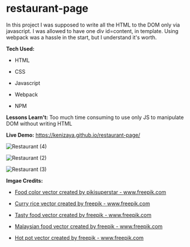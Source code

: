 # restaurant-page

In this project I was supposed to write all the HTML to the DOM only via javascript.
I was allowed to have one div id=content, in template.
Using webpack was a hassle in the start, but I understand it's worth.


**Tech Used:**

- HTML

- CSS

- Javascript

- Webpack

- NPM


**Lessons Learn't:** Too much time consuming to use only JS to manipulate DOM without writing HTML

**Live Demo:**  https://kenizaya.github.io/restaurant-page/


![Restaurant (4)](https://user-images.githubusercontent.com/104677763/171081668-14161b51-01ac-4aec-b685-dc634ea3a02f.png)


![Restaurant (2)](https://user-images.githubusercontent.com/104677763/171043431-32a9b95c-8363-4acd-9418-feeab6c63ea8.png)


![Restaurant (3)](https://user-images.githubusercontent.com/104677763/171043416-ee62efd9-6391-40bd-8175-0a8ff494e445.png)



**Imgae Credits:**

- <a href='https://www.freepik.com/vectors/food-color'>Food color vector created by pikisuperstar - www.freepik.com</a>

- <a href='https://www.freepik.com/vectors/curry-rice'>Curry rice vector created by freepik - www.freepik.com</a>

- <a href='https://www.freepik.com/vectors/tasty-food'>Tasty food vector created by freepik - www.freepik.com</a>

- <a href='https://www.freepik.com/vectors/malaysian-food'>Malaysian food vector created by freepik - www.freepik.com</a>

- <a href='https://www.freepik.com/vectors/hot-pot'>Hot pot vector created by freepik - www.freepik.com</a>
